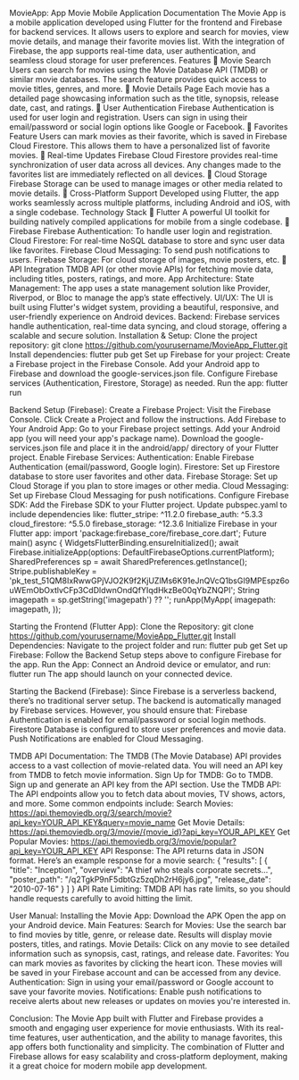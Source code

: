 
MovieApp: App Movie Mobile Application Documentation
The Movie App is a mobile application developed using Flutter for the frontend and Firebase for backend services. It allows users to explore and search for movies, view movie details, and manage their favorite movies list. With the integration of Firebase, the app supports real-time data, user authentication, and seamless cloud storage for user preferences. 
Features
  Movie Search
Users can search for movies using the Movie Database API (TMDB) or similar movie databases. The search feature provides quick access to movie titles, genres, and more.
  Movie Details Page
Each movie has a detailed page showcasing information such as the title, synopsis, release date, cast, and ratings.
  User Authentication
Firebase Authentication is used for user login and registration. Users can sign in using their email/password or social login options like Google or Facebook.
  Favorites Feature
Users can mark movies as their favorite, which is saved in Firebase Cloud Firestore. This allows them to have a personalized list of favorite movies.
  Real-time Updates
Firebase Cloud Firestore provides real-time synchronization of user data across all devices. Any changes made to the favorites list are immediately reflected on all devices.
  Cloud Storage
Firebase Storage can be used to manage images or other media related to movie details.
  Cross-Platform Support
Developed using Flutter, the app works seamlessly across multiple platforms, including Android and iOS, with a single codebase.
 Technology Stack
  Flutter
A powerful UI toolkit for building natively compiled applications for mobile from a single codebase.
  Firebase
Firebase Authentication: To handle user login and registration.
Cloud Firestore: For real-time NoSQL database to store and sync user data like favorites.
Firebase Cloud Messaging: To send push notifications to users.
Firebase Storage: For cloud storage of images, movie posters, etc.
  API Integration
TMDB API (or other movie APIs) for fetching movie data, including titles, posters, ratings, and more.
App Architecture:
State Management: The app uses a state management solution like Provider, Riverpod, or Bloc to manage the app’s state effectively.
UI/UX: The UI is built using Flutter's widget system, providing a beautiful, responsive, and user-friendly experience on Android devices.
Backend: Firebase services handle authentication, real-time data syncing, and cloud storage, offering a scalable and secure solution.
Installation & Setup:
Clone the project repository:
git clone https://github.com/yourusername/MovieApp_Flutter.git
Install dependencies:
flutter pub get
Set up Firebase for your project:
Create a Firebase project in the Firebase Console.
Add your Android app to Firebase and download the google-services.json file.
Configure Firebase services (Authentication, Firestore, Storage) as needed.
Run the app:
flutter run

Backend Setup (Firebase):
Create a Firebase Project:
Visit the Firebase Console.
Click Create a Project and follow the instructions.
Add Firebase to Your Android App:
Go to your Firebase project settings.
Add your Android app (you will need your app's package name).
Download the google-services.json file and place it in the android/app/ directory of your Flutter project.
Enable Firebase Services:
Authentication: Enable Firebase Authentication (email/password, Google login).
Firestore: Set up Firestore database to store user favorites and other data.
Firebase Storage: Set up Cloud Storage if you plan to store images or other media.
Cloud Messaging: Set up Firebase Cloud Messaging for push notifications.
Configure Firebase SDK:
Add the Firebase SDK to your Flutter project. Update pubspec.yaml to include dependencies like:
flutter_stripe: ^11.2.0 
 firebase_auth: ^5.3.3
cloud_firestore: ^5.5.0
firebase_storage: ^12.3.6
Initialize Firebase in your Flutter app:
import 'package:firebase_core/firebase_core.dart';
Future<void> main() async {
  WidgetsFlutterBinding.ensureInitialized();
  await Firebase.initializeApp(options: DefaultFirebaseOptions.currentPlatform);
  SharedPreferences sp = await SharedPreferences.getInstance();
  Stripe.publishableKey =
      'pk_test_51QM8IxRwwGPjVJO2K9f2KjUZlMs6K91eJnQVcQ1bsGI9MPEspz6ouWEmObOxtlvCFp3CdDldwnOndQfYIqdHkzBe00qYbZNQPI';
  String imagepath = sp.getString('imagepath') ?? '';
  runApp(MyApp(
    imagepath: imagepath,
  ));

Starting the Frontend (Flutter App):
Clone the Repository:
git clone https://github.com/yourusername/MovieApp_Flutter.git
Install Dependencies: Navigate to the project folder and run:
flutter pub get
Set up Firebase: Follow the Backend Setup steps above to configure Firebase for the app.
Run the App: Connect an Android device or emulator, and run:
flutter run
The app should launch on your connected device.

Starting the Backend (Firebase):
Since Firebase is a serverless backend, there’s no traditional server setup. The backend is automatically managed by Firebase services. However, you should ensure that:
Firebase Authentication is enabled for email/password or social login methods.
Firestore Database is configured to store user preferences and movie data.
Push Notifications are enabled for Cloud Messaging.

TMDB API Documentation:
The TMDB (The Movie Database) API provides access to a vast collection of movie-related data. You will need an API key from TMDB to fetch movie information.
Sign Up for TMDB:
Go to TMDB.
Sign up and generate an API key from the API section.
Use the TMDB API: The API endpoints allow you to fetch data about movies, TV shows, actors, and more. Some common endpoints include:
Search Movies:
https://api.themoviedb.org/3/search/movie?api_key=YOUR_API_KEY&query=movie_name
Get Movie Details:
https://api.themoviedb.org/3/movie/{movie_id}?api_key=YOUR_API_KEY
Get Popular Movies:
https://api.themoviedb.org/3/movie/popular?api_key=YOUR_API_KEY
API Response:
The API returns data in JSON format. Here’s an example response for a movie search:
{
  "results": [
    {
      "title": "Inception",
      "overview": "A thief who steals corporate secrets...",
      "poster_path": "/q2TgkP9nF5dbtGz5zqDh2rH6jy6.jpg",
      "release_date": "2010-07-16"
    }
  ]
}
API Rate Limiting: TMDB API has rate limits, so you should handle requests carefully to avoid hitting the limit.

User Manual:
Installing the Movie App:
Download the APK 
Open the app on your Android device.
Main Features:
Search for Movies:
Use the search bar to find movies by title, genre, or release date. Results will display movie posters, titles, and ratings.
Movie Details:
Click on any movie to see detailed information such as synopsis, cast, ratings, and release date.
Favorites:
You can mark movies as favorites by clicking the heart icon. These movies will be saved in your Firebase account and can be accessed from any device.
Authentication:
Sign in using your email/password or Google account to save your favorite movies.
Notifications:
Enable push notifications to receive alerts about new releases or updates on movies you're interested in.

Conclusion:
The Movie App built with Flutter and Firebase provides a smooth and engaging user experience for movie enthusiasts. With its real-time features, user authentication, and the ability to manage favorites, this app offers both functionality and simplicity. The combination of Flutter and Firebase allows for easy scalability and cross-platform deployment, making it a great choice for modern mobile app development.
